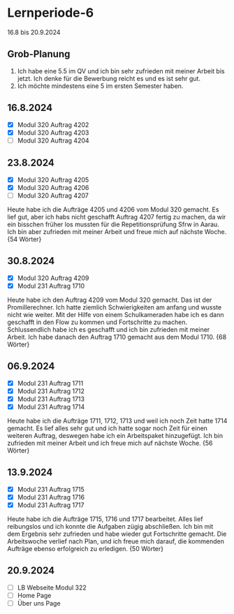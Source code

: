 # Lernperiode-6

16.8 bis 20.9.2024

## Grob-Planung

1. Ich habe eine 5.5 im QV und ich bin sehr zufrieden mit meiner Arbeit bis jetzt. Ich denke für die Bewerbung reicht es und es ist sehr gut.
2. Ich möchte mindestens eine 5 im ersten Semester haben.

## 16.8.2024

- [x] Modul 320 Auftrag 4202
- [x] Modul 320 Auftrag 4203
- [ ] Modul 320 Auftrag 4204

## 23.8.2024

- [x] Modul 320 Auftrag 4205
- [x] Modul 320 Auftrag 4206
- [ ] Modul 320 Auftrag 4207

Heute habe ich die Aufträge 4205 und 4206 vom Modul 320 gemacht. Es lief gut, aber ich habs nicht geschafft Auftrag 4207 fertig zu machen, da wir ein bisschen früher los mussten für die 
Repetitionsprüfung Sfrw in Aarau. Ich bin aber zufrieden mit meiner Arbeit und freue mich auf nächste Woche. {54 Wörter}

## 30.8.2024

- [x] Modul 320 Auftrag 4209
- [x] Modul 231 Auftrag 1710

Heute habe ich den Auftrag 4209 vom Modul 320 gemacht. Das ist der Promillerechner. Ich hatte ziemlich Schwierigkeiten am anfang und wusste nicht wie weiter. Mit der Hilfe von einem Schulkameraden habe ich es dann geschafft in den Flow zu kommen und Fortschritte zu machen. Schlussendlich habe ich es geschafft und ich bin zufrieden mit meiner Arbeit. Ich habe danach den Auftrag 1710 gemacht aus dem Modul 1710. {68 Wörter}

## 06.9.2024

- [x] Modul 231 Auftrag 1711
- [x] Modul 231 Auftrag 1712
- [x] Modul 231 Auftrag 1713
- [x] Modul 231 Auftrag 1714

Heute habe ich die Aufträge 1711, 1712, 1713 und weil ich noch Zeit hatte 1714 gemacht. Es lief alles sehr gut und ich hatte sogar noch Zeit für einen weiteren Auftrag, deswegen habe ich ein Arbeitspaket hinzugefügt. Ich bin zufrieden mit meiner Arbeit und ich freue mich auf nächste Woche. {56 Wörter}

## 13.9.2024

- [x] Modul 231 Auftrag 1715
- [x] Modul 231 Auftrag 1716
- [x] Modul 231 Auftrag 1717

Heute habe ich die Aufträge 1715, 1716 und 1717 bearbeitet. Alles lief reibungslos und ich konnte die Aufgaben zügig abschließen. Ich bin mit dem Ergebnis sehr zufrieden und habe wieder gut Fortschritte gemacht. Die Arbeitswoche verlief nach Plan, und ich freue mich darauf, die kommenden Aufträge ebenso erfolgreich zu erledigen. {50 Wörter}

## 20.9.2024

- [ ] LB Webseite Modul 322
- [ ] Home Page
- [ ] Über uns Page
